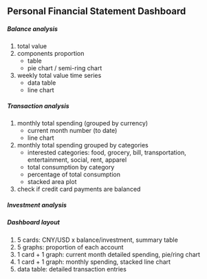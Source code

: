 ## Personal Financial Statement Dashboard

##### Balance analysis

1. total value
2. components proportion
   - table
   - pie chart / semi-ring chart
3. weekly total value time series
   - data table
   - line chart

##### Transaction analysis

1. monthly total spending (grouped by currency)
   - current month number (to date)
   - line chart
2. monthly total spending grouped by categories
   - interested categories: food, grocery, bill, transportation, entertainment, social, rent, apparel
   - total consumption by category
   - percentage of total consumption
   - stacked area plot
3. check if credit card payments are balanced

##### Investment analysis

##### Dashboard layout

1. 5 cards: CNY/USD x balance/investment, summary table
2. 5 graphs: proportion of each account
3. 1 card + 1 graph: current month detailed spending, pie/ring chart
4. 1 card + 1 graph: monthly spending, stacked line chart
5. data table: detailed transaction entries